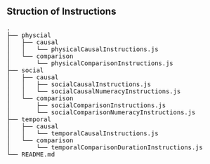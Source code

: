 ## Struction of Instructions
<pre>
.
├── physcial
│   ├── causal
│   │   └── physicalCausalInstructions.js
│   └── comparison
│       └── physicalComparisonInstructions.js
├── social
│   ├── causal
│   │   ├── socialCausalInstructions.js
│   │   └── socialCausalNumeracyInstructions.js
│   └── comparison
│       ├── socialComparisonInstructions.js
│       └── socialComparisonNumeracyInstructions.js
├── temporal
│   ├── causal
│   │   └── temporalCausalInstructions.js
│   └── comparison
│       └── temporalComparisonDurationInstructions.js
└── README.md
<pre>